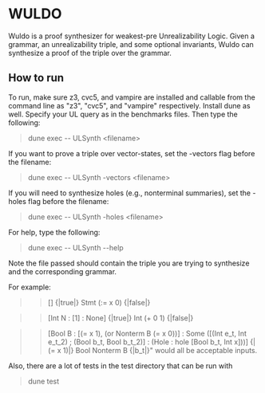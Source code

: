 # WULDO
Wuldo is a proof synthesizer for weakest-pre Unrealizability Logic. 
Given a grammar, an unrealizability triple, and some optional invariants, Wuldo can synthesize a proof of the triple over the grammar.

## How to run

To run, make sure z3, cvc5, and vampire are installed and callable from the command line as "z3", "cvc5", and "vampire" respectively. Install dune as well. Specify your UL query as in the benchmarks files. Then type the following:

> dune exec -- ULSynth \<filename\>

If you want to prove a triple over vector-states, set the -vectors flag before the filename:

> dune exec -- ULSynth -vectors \<filename\>

If you will need to synthesize holes (e.g., nonterminal summaries), set the -holes flag before the filename:

> dune exec -- ULSynth -holes \<filename\>

For help, type the following:

> dune exec -- ULSynth --help

Note the file passed should contain the triple you are trying to synthesize and the corresponding grammar. 

For example:

>> [] {|true|} Stmt (:= x 0) {|false|}

>> [Int N : [1] : None] {|true|} Int (+ 0 1) {|false|}

>> [Bool B : [(= x 1), (or Nonterm B (= x 0))] : Some ([(Int e_t, Int e_t_2) ; (Bool b_t, Bool b_t_2)] : (Hole : hole [Bool b_t, Int x]))] {|(= x 1)|} Bool Nonterm B {|b_t|}" would all be acceptable inputs.


Also, there are a lot of tests in the test directory that can be run with 

>dune test


